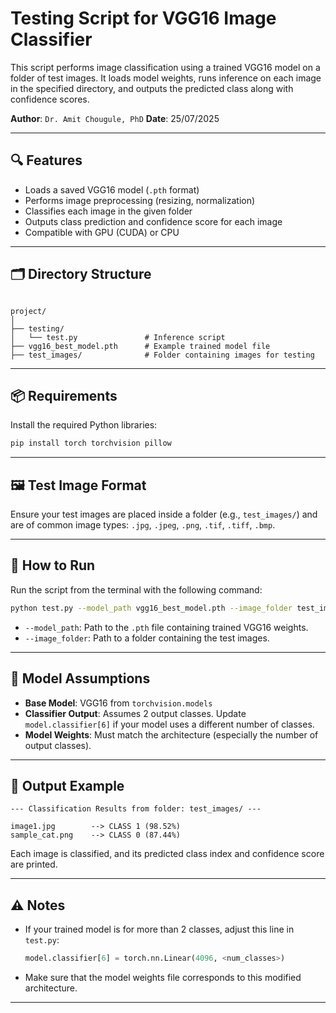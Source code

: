 # Testing Script for VGG16 Image Classifier

This script performs image classification using a trained VGG16 model on a folder of test images. It loads model weights, runs inference on each image in the specified directory, and outputs the predicted class along with confidence scores.

**Author**: `Dr. Amit Chougule, PhD`
**Date**: 25/07/2025

---

## 🔍 Features

- Loads a saved VGG16 model (`.pth` format)
- Performs image preprocessing (resizing, normalization)
- Classifies each image in the given folder
- Outputs class prediction and confidence score for each image
- Compatible with GPU (CUDA) or CPU

---

## 🗂️ Directory Structure

```

project/
│
├── testing/
│   └── test.py               # Inference script
├── vgg16_best_model.pth      # Example trained model file
├── test_images/              # Folder containing images for testing

```

---

## 📦 Requirements

Install the required Python libraries:

```bash
pip install torch torchvision pillow
````

---

## 🖼️ Test Image Format

Ensure your test images are placed inside a folder (e.g., `test_images/`) and are of common image types: `.jpg`, `.jpeg`, `.png`, `.tif`, `.tiff`, `.bmp`.

---

## 🚀 How to Run

Run the script from the terminal with the following command:

```bash
python test.py --model_path vgg16_best_model.pth --image_folder test_images/
```

* `--model_path`: Path to the `.pth` file containing trained VGG16 weights.
* `--image_folder`: Path to a folder containing the test images.

---

## 🧠 Model Assumptions

* **Base Model**: VGG16 from `torchvision.models`
* **Classifier Output**: Assumes 2 output classes. Update `model.classifier[6]` if your model uses a different number of classes.
* **Model Weights**: Must match the architecture (especially the number of output classes).

---

## 📝 Output Example

```
--- Classification Results from folder: test_images/ ---

image1.jpg        --> CLASS 1 (98.52%)
sample_cat.png    --> CLASS 0 (87.44%)

```

Each image is classified, and its predicted class index and confidence score are printed.

---

## ⚠️ Notes

* If your trained model is for more than 2 classes, adjust this line in `test.py`:

  ```python
  model.classifier[6] = torch.nn.Linear(4096, <num_classes>)
  ```

* Make sure that the model weights file corresponds to this modified architecture.

---
